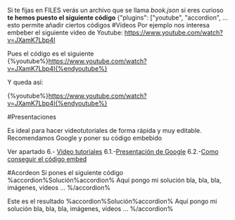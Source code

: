 Si te fijas en FILES verás un archivo que se llama *book.json* si eres curioso **te hemos puesto el siguiente código** \{"plugins": ["youtube", "accordion", ... esto permite añadir ciertos códigos
#Vídeos
Por ejemplo nos interesa embeber el siguiente vídeo de Youtube: https://www.youtube.com/watch?v=JXamK7Lbp4I

Pues el código es el siguiente
\{%youtube%}https://www.youtube.com/watch?v=JXamK7Lbp4I{%endyoutube%}

Y queda así:

{%youtube%}https://www.youtube.com/watch?v=JXamK7Lbp4I{%endyoutube%}

#Presentaciones

Es ideal para hacer videotutoriales de forma rápida y muy editable. Recomendamos Google y poner su código embebido

Ver apartado 6.- [Video tutoriales](/video_tutoriales.md) 6.1.-[Presentación de Google](/presentacin_de_google.md) 6.2.-[Como conseguir el código embed](/como_conseguir_el_cdigo_embed_de_presentaciones_de_google.md)

#Acordeon
Si pones el siguiente código
\%accordion%Solución%accordion%
Aquí pongo mi solución
bla, bla, bla, imágenes, vídeos ...
\%/accordion%

Este es el resultado
%accordion%Solución%accordion%
Aquí pongo mi solución
bla, bla, bla, imágenes, vídeos ...
%/accordion%
